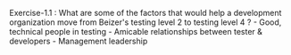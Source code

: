 Exercise-1.1 : What are some of the factors that would help a development organization move from Beizer's testing level 2 to testing level 4 ?
    - Good, technical people in testing
    - Amicable relationships between tester & developers
    - Management leadership